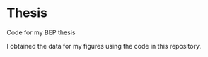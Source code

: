 # Thesis
Code for my BEP thesis

I obtained the data for my figures using the code in this repository.
